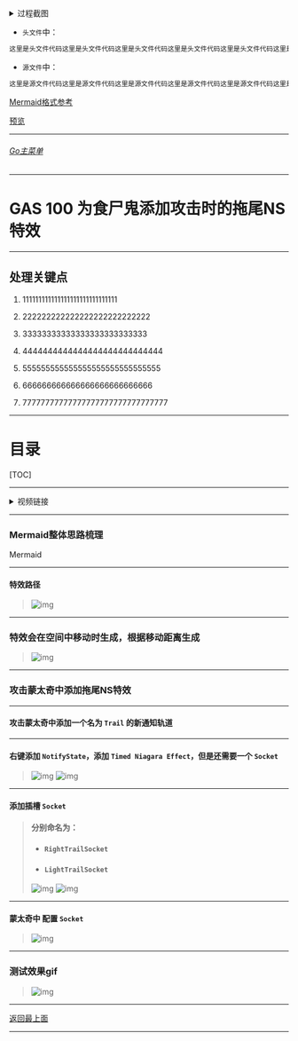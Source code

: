 <details>
<summary>过程截图</summary>

>

------

</details>




+ `头文件`中：
```cpp
这里是头文件代码这里是头文件代码这里是头文件代码这里是头文件代码这里是头文件代码这里是头文件代码
```

+ `源文件`中：
```cpp
这里是源文件代码这里是源文件代码这里是源文件代码这里是源文件代码这里是源文件代码这里是源文件代码
```

[Mermaid格式参考](https://github.com/liyunlong618/LiYunLongKnowledgeLibrary/blob/main/Mermaid%E6%A0%BC%E5%BC%8F%E5%8F%82%E8%80%83.md)

[预览](https://github.com/liyunlong618/LiYunLongKnowledgeLibrary/tree/main/UECPP/Models/GAS/GAS_2_Aura)



___________________________________________________________________________________________
###### [Go主菜单](../MainMenu.md)
___________________________________________________________________________________________

# GAS 100 为食尸鬼添加攻击时的拖尾NS特效

___________________________________________________________________________________________

## 处理关键点

1. 111111111111111111111111111111

2. 222222222222222222222222222

3. 33333333333333333333333333

4. 4444444444444444444444444444

5. 555555555555555555555555555555

6. 666666666666666666666666666

7. 77777777777777777777777777777777

___________________________________________________________________________________________

# 目录


[TOC]


___________________________________________________________________________________________

<details>
<summary>视频链接</summary>

[10. Ghoul - Swipe Trail_哔哩哔哩_bilibili](https://www.bilibili.com/video/BV1TH4y1L7NP/?p=11&spm_id_from=pageDriver&vd_source=9e1e64122d802b4f7ab37bd325a89e6c)

------

</details>

___________________________________________________________________________________________

### Mermaid整体思路梳理

Mermaid

------

#### 特效路径
>![img](https://api2.mubu.com/v3/document_image/25165450_3556e57e-9c8d-4c87-b65f-15ecc3e0d55c.png)


------

### 特效会在空间中移动时生成，根据移动距离生成
>![img](https://api2.mubu.com/v3/document_image/25165450_dedca270-dfba-428f-8105-d3dfeeb85631.png)


------

### 攻击蒙太奇中添加拖尾NS特效


------

#### 攻击蒙太奇中添加一个名为 `Trail` 的新通知轨道


------

#### 右键添加 `NotifyState`，添加 `Timed Niagara Effect`，但是还需要一个 `Socket`
>![img](https://api2.mubu.com/v3/document_image/25165450_48da1230-5929-4de3-dd2d-6a6f3f880ceb.png)
>![img](https://api2.mubu.com/v3/document_image/25165450_972d4260-52ff-414e-a92f-79589b8008f2.png)


------

#### 添加插槽 `Socket`

>#### 分别命名为：
>
>- #### `RightTrailSocket`
>
>- #### `LightTrailSocket`
>
>![img](https://api2.mubu.com/v3/document_image/25165450_96d2f603-f116-4f16-c940-85a310b94100.png)
>![img](https://api2.mubu.com/v3/document_image/25165450_b7ede00c-28af-4a6d-da1b-ad126cd9b544.png)


------

#### 蒙太奇中 配置 `Socket`
>![img](https://api2.mubu.com/v3/document_image/25165450_8671fa05-c6c2-4402-e1a9-264553fed9ef.png)

------

### 测试效果gif
>![img](https://api2.mubu.com/v3/document_image/25165450_2229e3d2-3905-47a3-f032-da4dbfa2e69b.png)

___________________________________________________________________________________________

[返回最上面](#Go主菜单)

___________________________________________________________________________________________